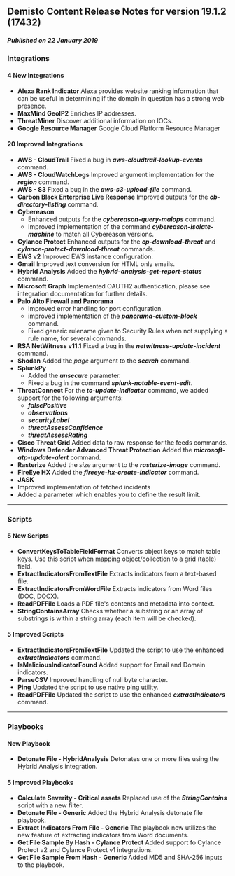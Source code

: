 ## Demisto Content Release Notes for version 19.1.2 (17432)
##### Published on 22 January 2019
### Integrations

####  4 New Integrations
- __Alexa Rank Indicator__
Alexa provides website ranking information that can be useful in determining if the domain in question has a strong web presence.
- __MaxMind GeoIP2__
Enriches IP addresses.
- __ThreatMiner__
Discover additional information on IOCs.
- __Google Resource Manager__
Google Cloud Platform Resource Manager

####  20 Improved Integrations
- __AWS - CloudTrail__
Fixed a bug in ___aws-cloudtrail-lookup-events___ command.
- __AWS - CloudWatchLogs__
Improved argument implementation for the ___region___ command.
- __AWS - S3__
Fixed a bug in the ___aws-s3-upload-file___ command.
- __Carbon Black Enterprise Live Response__
Improved outputs for the ___cb-directory-listing___ command.
- __Cybereason__
    - Enhanced outputs for the ___cybereason-query-malops___ command.
    - Improved implementation of the command ___cybereason-isolate-machine___ to match all Cybereason versions.
- __Cylance Protect__
Enhanced outputs for the ___cp-download-threat___ and ___cylance-protect-download-threat___ commands.
- __EWS v2__
Improved EWS instance configuration.
- __Gmail__
Improved text conversion for HTML only emails.
- __Hybrid Analysis__
Added the ___hybrid-analysis-get-report-status___ command.
- __Microsoft Graph__
Implemented OAUTH2 authentication, please see integration documentation for further details.
- __Palo Alto Firewall and Panorama__
    - Improved error handling for port configuration. 
    - improved implementation of the ___panorama-custom-block___ command.
    - Fixed generic rulename given to Security Rules when not supplying a rule name, for several commands.
- __RSA NetWitness v11.1__
Fixed a bug in the ___netwitness-update-incident___ command.
- __Shodan__
Added the _page_ argument to the ___search___ command.
- __SplunkPy__
    - Added the ___unsecure___ parameter.
    - Fixed a bug in the command ___splunk-notable-event-edit___.
- __ThreatConnect__
For the ___tc-update-indicator___ command, we added support for the following arguments:
  -  ___falsePositive___
  - ___observations___
  - ___securityLabel___
  - ___threatAssessConfidence___
  - ___threatAssessRating___
- __Cisco Threat Grid__
Added data to raw response for the feeds commands.
- __Windows Defender Advanced Threat Protection__
Added the ___microsoft-atp-update-alert___ command.
- __Rasterize__
Added the _size_ argument to the ___rasterize-image___ command.
- __FireEye HX__
Added the ___fireeye-hx-create-indicator___ command.
- __JASK__
 - Improved implementation of fetched incidents
 - Added a parameter which enables you to define the result limit.

---
### Scripts

####  5 New Scripts
- __ConvertKeysToTableFieldFormat__
Converts object keys to match table keys.
Use this script when mapping object/collection to a grid (table) field.
- __ExtractIndicatorsFromTextFile__
Extracts indicators from a text-based file.
- __ExtractIndicatorsFromWordFile__
Extracts indicators from Word files (DOC, DOCX).
- __ReadPDFFile__
Loads a PDF file's contents and metadata into context.
- __StringContainsArray__
Checks whether a substring or an array of substrings is within a string array (each item will be checked).

####  5 Improved Scripts
- __ExtractIndicatorsFromTextFile__
Updated the script to use the enhanced ___extractIndicators___ command.
- __IsMaliciousIndicatorFound__
Added support for Email and Domain indicators.
- __ParseCSV__
Improved handling of null byte character.
- __Ping__
Updated the script to use native ping utility.
- __ReadPDFFile__
Updated the script to use the enhanced ___extractIndicators___ command.

---
### Playbooks

####  New Playbook
- __Detonate File - HybridAnalysis__
Detonates one or more files using the Hybrid Analysis integration.

####  5 Improved Playbooks
- __Calculate Severity - Critical assets__
Replaced use of the ___StringContains___ script with a new filter.
- __Detonate File - Generic__
Added the Hybrid Analysis detonate file playbook.
- __Extract Indicators From File - Generic__
The playbook now utilizes the new feature of extracting indicators from Word documents.
- __Get File Sample By Hash - Cylance Protect__
Added support fo Cylance Protect v2 and Cylance Protect v1 integrations.
- __Get File Sample From Hash - Generic__
Added MD5 and SHA-256 inputs to the playbook.